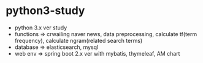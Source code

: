 # python3-study
- python 3.x ver study
- functions => crwailing naver news, data preprocessing, calculate tf(term frequency), calculate ngram(related search terms)
- database => elasticsearch, mysql
- web env => spring boot 2.x ver with mybatis, thymeleaf, AM chart
